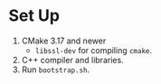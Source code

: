 # Set Up

1. CMake 3.17 and newer
   * `libssl-dev` for compiling `cmake`.
1. C++ compiler and libraries.
1. Run `bootstrap.sh`.
